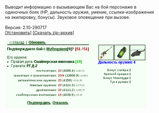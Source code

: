 Выводит информацию о вызывающем Вас на бой персонаже в одиночных боях (HP, дальность оружия, умение, ссылки-изображения на экипировку, бонусы). Звуковое оповещение при вызове.
<br>
<br>
Версия: 2.10-290717
<br>
[[Установить]](https://raw.githubusercontent.com/MyRequiem/comfortablePlayingInGW/master/separatedScripts/One2OneCallerInfo/one2OneCallerInfo.user.js) [[Скачать zip-архив]](https://raw.githubusercontent.com/MyRequiem/comfortablePlayingInGW/master/separatedScripts/One2OneCallerInfo/one2OneCallerInfo.user.js.zip)
<br>
<br>
![One2OneCallerInfo](https://raw.githubusercontent.com/MyRequiem/comfortablePlayingInGW/master/imgs/One2OneCallerInfo/screen.png)
<br>
